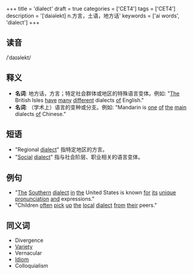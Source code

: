 +++
title = 'dialect'
draft = true
categories = ['CET4']
tags = ['CET4']
description = '[ˈdaiəlekt] n.方言，土语，地方话'
keywords = ['ai words', 'dialect']
+++

## 读音
/ˈdaɪəlekt/

## 释义
- **名词**: 地方话，方言；特定社会群体或地区的特殊语言变体。例如: "[The](/zh/post/the/) British Isles [have](/zh/post/have/) [many](/zh/post/many/) [different](/zh/post/different/) dialects [of](/zh/post/of/) English."
- **名词**: （学术上）语言的变种或分支。例如: "Mandarin is [one](/zh/post/one/) [of](/zh/post/of/) [the](/zh/post/the/) [main](/zh/post/main/) dialects [of](/zh/post/of/) Chinese."

## 短语
- "Regional [dialect](/zh/post/dialect/)" 指特定地区的方言。
- "[Social](/zh/post/social/) [dialect](/zh/post/dialect/)" 指与社会阶层、职业相关的语言变体。

## 例句
- "[The](/zh/post/the/) [Southern](/zh/post/southern/) [dialect](/zh/post/dialect/) [in](/zh/post/in/) [the](/zh/post/the/) United States is known [for](/zh/post/for/) [its](/zh/post/its/) [unique](/zh/post/unique/) [pronunciation](/zh/post/pronunciation/) [and](/zh/post/and/) expressions."
- "Children [often](/zh/post/often/) [pick](/zh/post/pick/) [up](/zh/post/up/) [the](/zh/post/the/) [local](/zh/post/local/) [dialect](/zh/post/dialect/) [from](/zh/post/from/) [their](/zh/post/their/) peers."

## 同义词
- Divergence
- [Variety](/zh/post/variety/)
- Vernacular
- [Idiom](/zh/post/idiom/)
- Colloquialism
